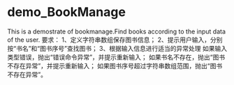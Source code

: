 # demo_BookManage
This is a demostrate of bookmanage.Find books according to the input data of the user.
要求：
1、定义字符串数组保存图书信息；
2、提示用户输入，分别按“书名”和“图书序号”查找图书；
3、根据输入信息进行适当的异常处理
    如果输入类型错误，抛出“错误命令异常”，并提示重新输入；
    如果书名不存在，抛出“图书不存在异常”，并提示重新输入；
    如果图书序号超过字符串数组范围，抛出“图书不存在异常”。
